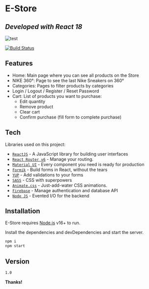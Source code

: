# E-Store
## _Developed with React 18_

![test](https://icon-library.com/images/react-icon/react-icon-11.jpg)

[![Build Status](https://travis-ci.org/joemccann/dillinger.svg?branch=master)](https://travis-ci.org/joemccann/dillinger)

## Features

- Home: Main page where you can see all products on the Store
- NIKE 360°: Page to see the last Nike Sneakers on 360°
- Categories: Pages to filter products by categories
- Login / Logout / Register / Reset Password
- Cart: List of products you want to purchase:
    - Edit quantity
    - Remove product
    - Clear cart
    - Confirm purchase (fill form to complete purchase)

## Tech

Libraries used on this project:

- [`ReactJS`](https://reactjs.org/) - A JavaScript library for building user interfaces
- [`React Router v6`](https://reactrouter.com/) - Manage your routing.
- [`Material UI`](https://mui.com/) - Every component you need is ready for production
- [`Formik`](https://formik.org/)  - Build forms in React, without the tears
- [`YUP`](https://www.npmjs.com/package/yup#api)  - Add validations to your forms
- [`SASS`](https://sass-lang.com/)  - CSS with superpowers
- [`Animate.css`](https://animate.style/)  - Just-add-water CSS animations.
- [`Firebase`](https://firebase.google.com/)  - Manage authentication and database API
- [`Node JS`](https://nodejs.org/)  - Evented I/O for the backend



## Installation

E-Store requires [Node.js](https://nodejs.org/) v16+ to run.

Install the dependencies and devDependencies and start the server.

```sh
npm i
npm start
```



## Version

```sh
1.0
```

**Thanks!**
